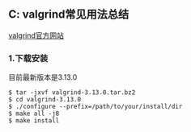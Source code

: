 ## C: valgrind常见用法总结

[valgrind官方网站](http://valgrind.org/)

### 1.下载安装

目前最新版本是3.13.0

```shell
$ tar -jxvf valgrind-3.13.0.tar.bz2
$ cd valgrind-3.13.0
$ ./configure --prefix=/path/to/your/install/dir
$ make all -j8
$ make install
```